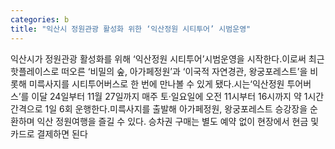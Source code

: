 ```yaml
---
categories: b
title: "익산시 정원관광 활성화 위한 ‘익산정원 시티투어’ 시범운영"
---
```

익산시가 정원관광 활성화를 위해 ‘익산정원 시티투어’시범운영을 시작한다.이로써 최근 핫플레이스로 떠오른 ‘비밀의 숲, 아가페정원’과 ‘이국적 자연경관, 왕궁포레스트’을 비롯해 미륵사지를 시티투어버스로 한 번에 만나볼 수 있게 됐다.시는‘익산정원 투어버스’를 이달 24일부터 11월 27일까지 매주 토·일요일에 오전 11시부터 16시까지 약 1시간 간격으로 1일 6회 운행한다.미륵사지를 출발해 아가페정원, 왕궁포레스트 승강장을 순환하며 익산 정원여행을 즐길 수 있다. 승차권 구매는 별도 예약 없이 현장에서 현금 및 카드로 결제하면 된다